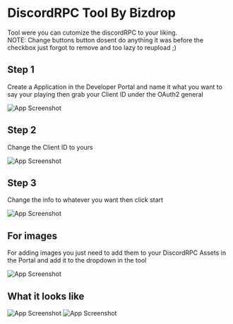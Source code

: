 # DiscordRPC Tool By Bizdrop

Tool were you can cutomize the discordRPC to your liking.          
NOTE: Change buttons button dosent do anything it was before the checkbox just forgot to remove and too lazy to reupload ;)

## Step 1
Create a Application in the Developer Portal and name it what you want to say your playing then grab your Client ID under the OAuth2 general

![App Screenshot](https://i.imgur.com/464hcTA.png)

## Step 2

Change the Client ID to yours

![App Screenshot](https://i.imgur.com/15QdWV4.png)

## Step 3
Change the info to whatever you want then click start

![App Screenshot](https://i.imgur.com/jsXvLbb.png)

## For images
For adding images you just need to add them to your DiscordRPC Assets in the Portal and add it to the dropdown in the tool

![App Screenshot](https://i.imgur.com/9GrT2Zr.png)

## What it looks like

![App Screenshot](https://i.imgur.com/yyyMQkj.png) ![App Screenshot](https://i.imgur.com/OsFkdDN.png)
